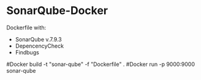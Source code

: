 # SonarQube-Docker
Dockerfile with:
- SonarQube v.7.9.3 
- DepencencyCheck
- Findbugs

#Docker build -t "sonar-qube" -f "Dockerfile" .
#Docker run -p 9000:9000 sonar-qube
